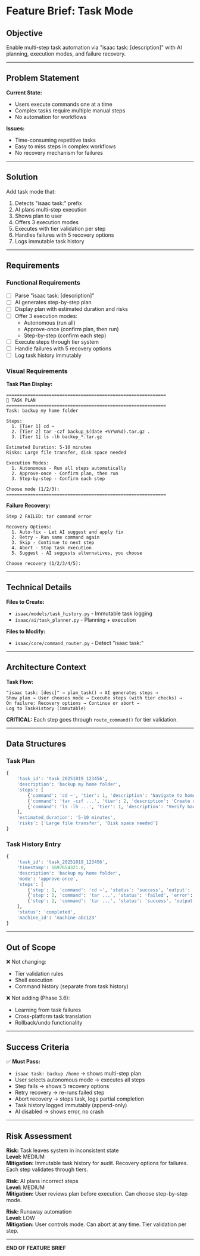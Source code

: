 # Feature Brief: Task Mode

## Objective
Enable multi-step task automation via "isaac task: [description]" with AI planning, execution modes, and failure recovery.

---

## Problem Statement

**Current State:**
- Users execute commands one at a time
- Complex tasks require multiple manual steps
- No automation for workflows

**Issues:**
- Time-consuming repetitive tasks
- Easy to miss steps in complex workflows
- No recovery mechanism for failures

---

## Solution

Add task mode that:
1. Detects "isaac task:" prefix
2. AI plans multi-step execution
3. Shows plan to user
4. Offers 3 execution modes
5. Executes with tier validation per step
6. Handles failures with 5 recovery options
7. Logs immutable task history

---

## Requirements

### Functional Requirements
- [ ] Parse "isaac task: [description]"
- [ ] AI generates step-by-step plan
- [ ] Display plan with estimated duration and risks
- [ ] Offer 3 execution modes:
  - Autonomous (run all)
  - Approve-once (confirm plan, then run)
  - Step-by-step (confirm each step)
- [ ] Execute steps through tier system
- [ ] Handle failures with 5 recovery options
- [ ] Log task history immutably

### Visual Requirements

**Task Plan Display:**
```
============================================================
🤖 TASK PLAN
============================================================
Task: backup my home folder

Steps:
  1. [Tier 1] cd ~
  2. [Tier 2] tar -czf backup_$(date +%Y%m%d).tar.gz .
  3. [Tier 1] ls -lh backup_*.tar.gz

Estimated Duration: 5-10 minutes
Risks: Large file transfer, disk space needed

Execution Modes:
  1. Autonomous - Run all steps automatically
  2. Approve-once - Confirm plan, then run
  3. Step-by-step - Confirm each step
  
Choose mode (1/2/3):
============================================================
```

**Failure Recovery:**
```
Step 2 FAILED: tar command error

Recovery Options:
  1. Auto-fix - Let AI suggest and apply fix
  2. Retry - Run same command again
  3. Skip - Continue to next step
  4. Abort - Stop task execution
  5. Suggest - AI suggests alternatives, you choose
  
Choose recovery (1/2/3/4/5):
```

---

## Technical Details

**Files to Create:**
- `isaac/models/task_history.py` - Immutable task logging
- `isaac/ai/task_planner.py` - Planning + execution

**Files to Modify:**
- `isaac/core/command_router.py` - Detect "isaac task:"

---

## Architecture Context

**Task Flow:**
```
"isaac task: [desc]" → plan_task() → AI generates steps →
Show plan → User chooses mode → Execute steps (with tier checks) →
On failure: Recovery options → Continue or abort →
Log to TaskHistory (immutable)
```

**CRITICAL:** Each step goes through `route_command()` for tier validation.

---

## Data Structures

### Task Plan
```python
{
    'task_id': 'task_20251019_123456',
    'description': 'backup my home folder',
    'steps': [
        {'command': 'cd ~', 'tier': 1, 'description': 'Navigate to home'},
        {'command': 'tar -czf ...', 'tier': 2, 'description': 'Create archive'},
        {'command': 'ls -lh ...', 'tier': 1, 'description': 'Verify backup'}
    ],
    'estimated_duration': '5-10 minutes',
    'risks': ['Large file transfer', 'Disk space needed']
}
```

### Task History Entry
```python
{
    'task_id': 'task_20251019_123456',
    'timestamp': 1697654321.0,
    'description': 'backup my home folder',
    'mode': 'approve-once',
    'steps': [
        {'step': 1, 'command': 'cd ~', 'status': 'success', 'output': '...'},
        {'step': 2, 'command': 'tar ...', 'status': 'failed', 'error': '...'},
        {'step': 2, 'command': 'tar ...', 'status': 'success', 'output': '...', 'recovery': 'retry'}
    ],
    'status': 'completed',
    'machine_id': 'machine-abc123'
}
```

---

## Out of Scope

❌ Not changing:
- Tier validation rules
- Shell execution
- Command history (separate from task history)

❌ Not adding (Phase 3.6):
- Learning from task failures
- Cross-platform task translation
- Rollback/undo functionality

---

## Success Criteria

✅ **Must Pass:**
- `isaac task: backup /home` → shows multi-step plan
- User selects autonomous mode → executes all steps
- Step fails → shows 5 recovery options
- Retry recovery → re-runs failed step
- Abort recovery → stops task, logs partial completion
- Task history logged immutably (append-only)
- AI disabled → shows error, no crash

---

## Risk Assessment

**Risk:** Task leaves system in inconsistent state  
**Level:** MEDIUM  
**Mitigation:** Immutable task history for audit. Recovery options for failures. Each step validates through tiers.

**Risk:** AI plans incorrect steps  
**Level:** MEDIUM  
**Mitigation:** User reviews plan before execution. Can choose step-by-step mode.

**Risk:** Runaway automation  
**Level:** LOW  
**Mitigation:** User controls mode. Can abort at any time. Tier validation per step.

---

**END OF FEATURE BRIEF**
